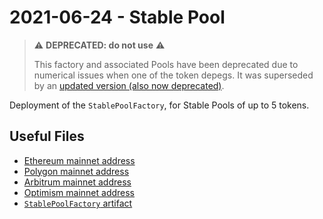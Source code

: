 # 2021-06-24 - Stable Pool

> ⚠️ **DEPRECATED: do not use** ⚠️
>
> This factory and associated Pools have been deprecated due to numerical issues when one of the token depegs. It was superseded by an [updated version (also now deprecated)](../20220609-stable-pool-v2).

Deployment of the `StablePoolFactory`, for Stable Pools of up to 5 tokens.

## Useful Files

- [Ethereum mainnet address](./output/mainnet.json)
- [Polygon mainnet address](./output/polygon.json)
- [Arbitrum mainnet address](./output/arbitrum.json)
- [Optimism mainnet address](./output/optimism.json)
- [`StablePoolFactory` artifact](./artifact/StablePoolFactory.json)
